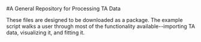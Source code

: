 #A General Repository for Processing TA Data

These files are designed to be downloaded as a package. The example script walks a user through most of the functionality available--importing TA data, visualizing it, and fitting it.
